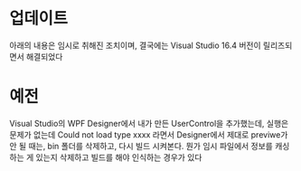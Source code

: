 
# 업데이트
 아래의 내용은 임시로 취해진 조치이며, 결국에는 Visual Studio 16.4 버전이 릴리즈되면서 해결되었다
 
# 예전
 Visual Studio의 WPF Designer에서 내가 만든 UserControl을 추가했는데, 실행은 문제가 없는데 Could not load type xxxx 라면서 Designer에서 제대로 previwe가 안 될 때는, bin 폴더를 삭제하고, 다시 빌드 시켜본다. 뭔가 임시 파일에서 정보를 캐싱하는 게 있는지 삭제하고 빌드를 해야 인식하는 경우가 있다